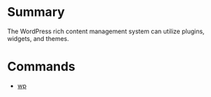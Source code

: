 # Summary

The WordPress rich content management system can utilize plugins, widgets, and themes.

# Commands

- [wp](https://developer.wordpress.org/cli/commands/)
